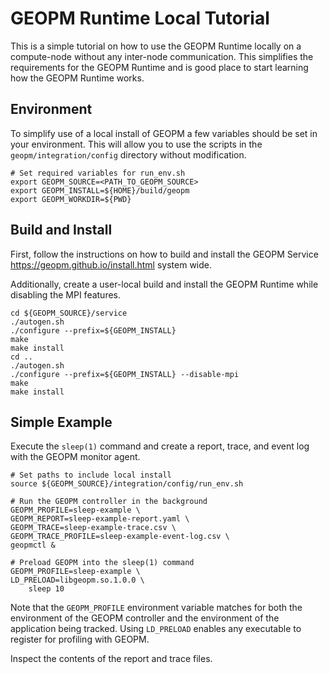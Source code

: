 GEOPM Runtime Local Tutorial
============================

This is a simple tutorial on how to use the GEOPM Runtime locally on a
compute-node without any inter-node communication.  This simplifies
the requirements for the GEOPM Runtime and is good place to start
learning how the GEOPM Runtime works.

Environment
-----------

To simplify use of a local install of GEOPM a few variables should be
set in your environment.  This will allow you to use the scripts in
the ``geopm/integration/config`` directory without modification.

```
# Set required variables for run_env.sh
export GEOPM_SOURCE=<PATH_TO_GEOPM_SOURCE>
export GEOPM_INSTALL=${HOME}/build/geopm
export GEOPM_WORKDIR=${PWD}
```

Build and Install
-----------------

First, follow the instructions on how to build and install the GEOPM
Service <https://geopm.github.io/install.html> system wide.

Additionally, create a user-local build and install the GEOPM Runtime
while disabling the MPI features.

```
cd ${GEOPM_SOURCE}/service
./autogen.sh
./configure --prefix=${GEOPM_INSTALL}
make
make install
cd ..
./autogen.sh
./configure --prefix=${GEOPM_INSTALL} --disable-mpi
make
make install

```

Simple Example
--------------

Execute the ``sleep(1)`` command and create a report, trace, and event
log with the GEOPM monitor agent.

```
# Set paths to include local install
source ${GEOPM_SOURCE}/integration/config/run_env.sh

# Run the GEOPM controller in the background
GEOPM_PROFILE=sleep-example \
GEOPM_REPORT=sleep-example-report.yaml \
GEOPM_TRACE=sleep-example-trace.csv \
GEOPM_TRACE_PROFILE=sleep-example-event-log.csv \
geopmctl &

# Preload GEOPM into the sleep(1) command
GEOPM_PROFILE=sleep-example \
LD_PRELOAD=libgeopm.so.1.0.0 \
    sleep 10

```

Note that the ``GEOPM_PROFILE`` environment variable matches for both
the environment of the GEOPM controller and the environment of the
application being tracked.  Using ``LD_PRELOAD`` enables any
executable to register for profiling with GEOPM.

Inspect the contents of the report and trace files.
